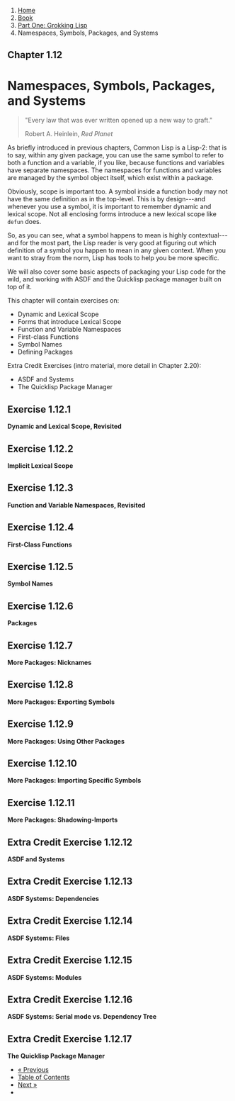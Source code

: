 <ol class="breadcrumb">
  <li><a href="/">Home</a></li>
  <li><a href="/book/">Book</a></li>
  <li><a href="/book/1-0-0-overview/">Part One: Grokking Lisp</a></li>
  <li class="active">Namespaces, Symbols, Packages, and Systems</li>
</ol>

## Chapter 1.12

# Namespaces, Symbols, Packages, and Systems

> "Every law that was ever written opened up a new way to graft."
> <footer>Robert A. Heinlein, <em>Red Planet</em></footer>

As briefly introduced in previous chapters, Common Lisp is a Lisp-2: that is to say, within any given package, you can use the same symbol to refer to both a function and a variable, if you like, because functions and variables have separate namespaces.  The namespaces for functions and variables are managed by the symbol object itself, which exist within a package.

Obviously, scope is important too.  A symbol inside a function body may not have the same definition as in the top-level.  This is by design---and whenever you use a symbol, it is important to remember dynamic and lexical scope.  Not all enclosing forms introduce a new lexical scope like `defun` does.

So, as you can see, what a symbol happens to mean is highly contextual---and for the most part, the Lisp reader is very good at figuring out which definition of a symbol you happen to mean in any given context.  When you want to stray from the norm, Lisp has tools to help you be more specific.

We will also cover some basic aspects of packaging your Lisp code for the wild, and working with ASDF and the Quicklisp package manager built on top of it.

This chapter will contain exercises on:

* Dynamic and Lexical Scope
* Forms that introduce Lexical Scope
* Function and Variable Namespaces
* First-class Functions
* Symbol Names
* Defining Packages

Extra Credit Exercises (intro material, more detail in Chapter 2.20):

* ASDF and Systems
* The Quicklisp Package Manager

## Exercise 1.12.1

**Dynamic and Lexical Scope, Revisited**

## Exercise 1.12.2

**Implicit Lexical Scope**

## Exercise 1.12.3

**Function and Variable Namespaces, Revisited**

## Exercise 1.12.4

**First-Class Functions**

## Exercise 1.12.5

**Symbol Names**

## Exercise 1.12.6

**Packages**

## Exercise 1.12.7

**More Packages: Nicknames**

## Exercise 1.12.8

**More Packages: Exporting Symbols**

## Exercise 1.12.9

**More Packages: Using Other Packages**

## Exercise 1.12.10

**More Packages: Importing Specific Symbols**

## Exercise 1.12.11

**More Packages: Shadowing-Imports**

## Extra Credit Exercise 1.12.12

**ASDF and Systems**

## Extra Credit Exercise 1.12.13

**ASDF Systems: Dependencies**

## Extra Credit Exercise 1.12.14

**ASDF Systems: Files**

## Extra Credit Exercise 1.12.15

**ASDF Systems: Modules**

## Extra Credit Exercise 1.12.16

**ASDF Systems: Serial mode vs. Dependency Tree**

## Extra Credit Exercise 1.12.17

**The Quicklisp Package Manager**

<ul class="pager">
  <li class="previous"><a href="/book/1-11-0-text-adventure/">&laquo; Previous</a></li>
  <li><a href="/book/">Table of Contents</a></li>
  <li class="next"><a href="/book/1-13-0-simple-web-app/">Next &raquo;</a><li>
</ul>

